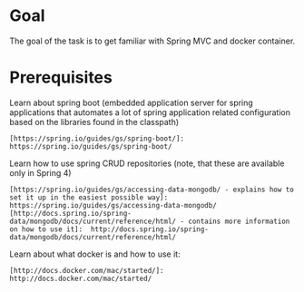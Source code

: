 # Goal
The goal of the task is to get familiar with Spring MVC and docker container.

# Prerequisites
Learn about spring boot (embedded application server for spring applications that automates a lot of spring application related configuration based on the libraries found in the classpath)

    [https://spring.io/guides/gs/spring-boot/]: https://spring.io/guides/gs/spring-boot/
    
Learn how to use spring CRUD repositories (note, that these are available only in Spring 4)
    
    [https://spring.io/guides/gs/accessing-data-mongodb/ - explains how to set it up in the easiest possible way]: https://spring.io/guides/gs/accessing-data-mongodb/
    [http://docs.spring.io/spring-data/mongodb/docs/current/reference/html/ - contains more information on how to use it]:  http://docs.spring.io/spring-data/mongodb/docs/current/reference/html/
    
Learn about what docker is and how to use it:

    [http://docs.docker.com/mac/started/]: http://docs.docker.com/mac/started/